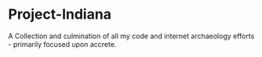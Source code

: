 # Project-Indiana
A Collection and culmination of all my code and internet archaeology efforts - primarily focused upon accrete.
